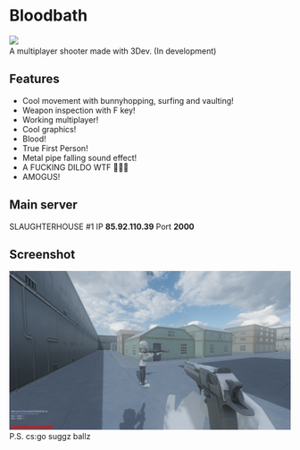 # Bloodbath
![](https://img.shields.io/github/downloads/1kuso4ek1/Bloodbath/total)  
A multiplayer shooter made with 3Dev. (In development)
## Features
- Cool movement with bunnyhopping, surfing and vaulting!
- Weapon inspection with F key!
- Working multiplayer!
- Cool graphics!
- Blood!
- True First Person!
- Metal pipe falling sound effect!
- A FUCKING DILDO WTF 🤨🤨🤨
- AMOGUS!
## Main server
SLAUGHTERHOUSE #1
IP **85.92.110.39** Port **2000**
## Screenshot
![](./screenshot.png)  
P.S. cs:go suggz ballz
